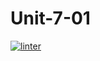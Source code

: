 # Unit-7-01
 [![linter](https://github.com/Brayden-Leblanc/Unit-7-01/workflows/linter/badge.svg)](https://github.com/marketplace/actions/super-linter)
